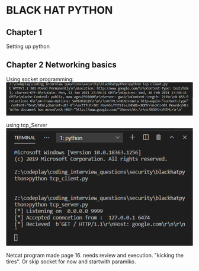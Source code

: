 # BLACK HAT PYTHON 

## Chapter 1

Setting up python

## Chapter 2 Networking basics

Using socket programming:
![](tcp_client.png)

using tcp_Server
![](tcp_server.png)

Netcat program made page 16. needs review and execution. "kicking the tires". Or skip socket for now and startwith paramiko.